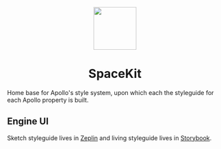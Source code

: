 <div align="center">
  <img height="100" src="https://i.imgur.com/YPhoQOA.png">
  <h1 align="center">SpaceKit</h1>
</div>

Home base for Apollo's style system, upon which each the styleguide for each Apollo property is built.

## Engine UI

Sketch styleguide lives in [Zeplin](https://app.zeplin.io/project/5c7dcb5ab4e654bca8cde54d/screen/5cd0c46bce9a42346c709328) and living styleguide lives in [Storybook](https://storybook.apollographql.com).
